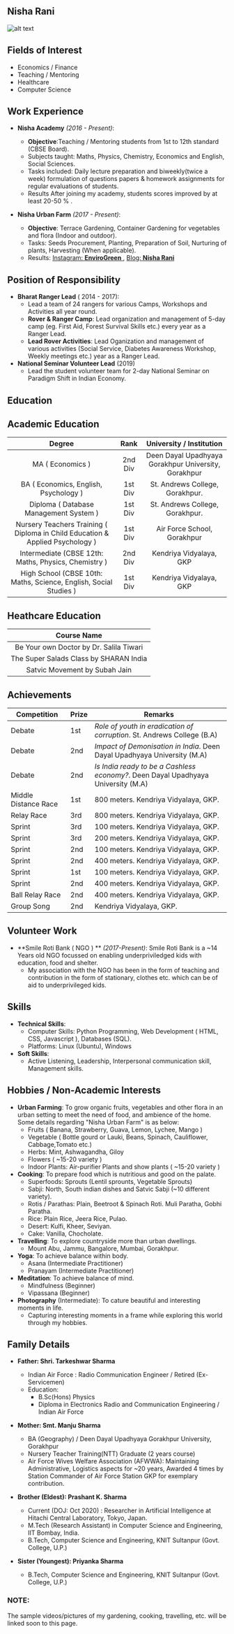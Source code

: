 ## Nisha Rani
![alt text](img/nisha-pic.jpg "Nisha's Profile Pic")


## Fields of Interest

* Economics / Finance
* Teaching / Mentoring
* Healthcare 
* Computer Science 

## Work Experience

* **Nisha Academy** *(2016 - Present)*: 
  * **Objective**:Teaching / Mentoring students from 1st to 12th standard (CBSE Board).
  * Subjects taught:  Maths, Physics, Chemistry, Economics and English, Social Sciences.
  * Tasks included: Daily lecture preparation and biweekly(twice a week) formulation of questions papers & homework assignments for regular evaluations of students.
  * Results After joining my academy, students scores improved by at least 20-50 % . 
  
* **Nisha Urban Farm** *(2017 - Present)*:  
  * **Objective**: Terrace Gardening, Container Gardening for vegetables and flora (Indoor and outdoor).
  * Tasks: Seeds Procurement, Planting, Preparation of Soil, Nurturing of plants, Harvesting (When applicable).
  * Results: [Instagram: **EnviroGreen** ](https://www.instagram.com/envirogreen_/), [Blog: **Nisha Rani**](https://rnishacom.wordpress.com/)
  
  
## Position of Responsibility
* **Bharat Ranger Lead** ( 2014 - 2017):
  * Lead a team of 24 rangers for various Camps, Workshops and Activities all year round.
  * **Rover & Ranger Camp**: Lead organization and management of 5-day camp (eg. First Aid, Forest Survival Skills etc.) every year as a Ranger Lead.
  * **Lead Rover Activities**: Lead Oganization and management of various activities (Social Service, Diabetes Awareness Workshop, Weekly meetings etc.)  year as a Ranger Lead.  
* **National Seminar Volunteer Lead** (2019)
  * Lead the student volunteer team for 2-day National Seminar on Paradigm Shift in Indian Economy. 

## Education

## Academic Education 
  
|                 Degree                                                        |  Rank   |               University / Institution               |
|:-----------------------------------------------------------------------------:|:-------:|:----------------------------------------------------:|
| MA ( Economics )                                                              | 2nd Div | Deen Dayal Upadhyaya Gorakhpur University, Gorakhpur |
| BA ( Economics, English, Psychology )                                         | 1st Div | St. Andrews College, Gorakhpur.                      |
| Diploma ( Database Management System )                                        | 1st Div | St. Andrews College, Gorakhpur.                      |
| Nursery Teachers Training ( Diploma in Child Education & Applied Psychology ) | 1st Div | Air Force School, Gorakhpur                          |
| Intermediate (CBSE 12th: Maths, Physics, Chemistry )                          | 2nd Div | Kendriya Vidyalaya, GKP                              |
| High School (CBSE 10th: Maths, Science, English, Social Studies )             | 1st Div | Kendriya Vidyalaya, GKP                              |

## Heathcare Education   
  
|                Course Name              |
|:---------------------------------------:|
| Be Your own Doctor by Dr. Salila Tiwari |
|  The Super Salads Class by SHARAN India |
|      Satvic Movement by Subah Jain      |


## Achievements   
    
| Competition          | Prize | Remarks                                                                           |
|----------------------|-------|-----------------------------------------------------------------------------------|
| Debate               | 1st   | *Role of youth in eradication of corruption*. St. Andrews College (B.A)           |
| Debate               | 2nd   | *Impact of Demonisation in India*. Deen Dayal Upadhyaya University (M.A)          |
| Debate               | 2nd   | *Is India ready to be a Cashless economy?*. Deen Dayal Upadhyaya University (M.A) |
| Middle Distance Race | 1st   | 800 meters. Kendriya Vidyalaya, GKP.                                              |
| Relay Race           | 3rd   | 800 meters. Kendriya Vidyalaya, GKP.                                              |
| Sprint               | 3rd   | 100 meters. Kendriya Vidyalaya, GKP.                                              |
| Sprint               | 3rd   | 200 meters. Kendriya Vidyalaya, GKP.                                              |
| Sprint               | 2nd   | 100 meters. Kendriya Vidyalaya, GKP.                                              |
| Sprint               | 2nd   | 400 meters. Kendriya Vidyalaya, GKP.                                              |
| Sprint               | 1st   | 100 meters. Kendriya Vidyalaya, GKP.                                              |
| Sprint               | 2nd   | 400 meters. Kendriya Vidyalaya, GKP.                                              |
| Ball Relay Race      | 2nd   | 400 meters. Kendriya Vidyalaya, GKP.                                              |
| Group Song           | 2nd   | Kendriya Vidyalaya, GKP.                                                          |


## Volunteer Work

* **Smile Roti Bank ( NGO ) ** *(2017-Present)*:  Smile Roti Bank is a ~14 Years old NGO focussed on enabling underpriviledged kids with education, food and shelter. 
  * My association with the NGO has been in the form of teaching and contribution in the form of stationary, clothes etc. which can be of aid to underprivileged kids.


## Skills

* **Technical Skills**:
  * Computer Skills: Python Programming, Web Development ( HTML, CSS, Javascript ), Databases (SQL).
  * Platforms: Linux (Ubuntu), Windows
* **Soft Skills**:
  * Active Listening, Leadership, Interpersonal communication skill, Management skills.

## Hobbies / Non-Academic Interests

* **Urban Farming**: To grow organic fruits, vegetables and other flora in an urban setting to meet the need of food, and ambience of the home. Some details regarding "Nisha Urban Farm" is as below:
  * Fruits ( Banana, Strawberry, Guava, Lemon, Lychee, Mango )
  * Vegetable ( Bottle gourd or Lauki, Beans, Spinach, Cauliflower, Cabbage,Tomato etc.)
  * Herbs: Mint, Ashwagandha, Giloy
  * Flowers ( ~15-20 variety )
  * Indoor Plants: Air-purifier Plants and show plants ( ~15-20 variety )
* **Cooking**: To prepare food which is nutritious and good on the palate.
  * Superfoods: Sprouts (Lentil sprounts, Vegetable Sprouts)
  * Sabji: North, South indian dishes and Satvic Sabji (~10 different variety). 
  * Rotis / Parathas: Plain, Beetroot & Spinach Roti. Muli Paratha, Gobhi Paratha.
  * Rice: Plain Rice, Jeera Rice, Pulao.
  * Desert: Kulfi, Kheer, Seviyan. 
  * Cake: Vanilla, Chocholate.
* **Travelling**: To explore countryside more than urban dwellings.
  * Mount Abu, Jammu, Bangalore, Mumbai, Gorakhpur.
* **Yoga**: To achieve balance within body.
  * Asana (Intermediate Practitioner)
  * Pranayam (Intermediate Practitioner)
* **Meditation**: To achieve balance of mind.
  * Mindfulness (Beginner)
  * Vipassana (Beginner)
* **Photography** (Intermediate): To cature beautiful and interesting moments in life.
  * Capturing interesting moments in a frame while exploring this world through my hobbies.
  
## Family Details
 
* **Father:  Shri. Tarkeshwar Sharma** 
  * Indian Air Force : Radio Communication Engineer / Retired (Ex-Servicemen)
  * Education: 
    * B.Sc(Hons) Physics
    * Diploma in Electronics Radio and Communication Engineering / Indian Air Force 

* **Mother: Smt. Manju Sharma**
  * BA (Geography) / Deen Dayal Upadhyaya Gorakhpur University, Gorakhpur
  * Nursery Teacher Training(NTT) Graduate (2 years course) 
  * Air Force Wives Welfare Association (AFWWA): Maintaining Administrative, Logistics aspects for ~20 years, Awarded 4 times by Station Commander of Air Force Station GKP for exemplary contribution.

* **Brother (Eldest): Prashant K. Sharma**
  * Current (DOJ: Oct 2020) : Researcher in Artificial Intelligence at Hitachi Central Laboratory, Tokyo, Japan.
  * M.Tech (Research Assistant) in Computer Science and Engineering, IIT Bombay, India.
  * B.Tech, Computer Science and Engineering, KNIT Sultanpur (Govt. College, U.P.)

* **Sister (Youngest): Priyanka Sharma**
  * B.Tech, Computer Science and Engineering, KNIT Sultanpur (Govt. College, U.P.)


### NOTE: 
The sample videos/pictures of my gardening, cooking, travelling, etc. will be linked soon to this page.


